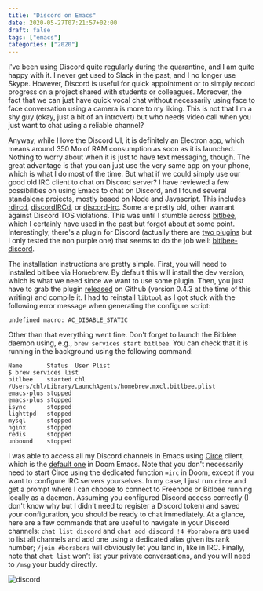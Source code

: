 ```yaml
---
title: "Discord on Emacs"
date: 2020-05-27T07:21:57+02:00
draft: false
tags: ["emacs"]
categories: ["2020"]
---
```


I've been using Discord quite regularly during the quarantine, and I am quite happy with it. I never get used to Slack in the past, and I no longer use Skype. However, Discord is useful for quick appointment or to simply record progress on a project shared with students or colleagues. Moreover, the fact that we can just have quick vocal chat without necessarily using face to face conversation using a camera is more to my liking. This is not that I'm a shy guy (okay, just a bit of an introvert) but who needs video call when you just want to chat using a reliable channel?

Anyway, while I love the Discord UI, it is definitely an Electron app, which means around 350 Mo of RAM consumption as soon as it is launched. Nothing to worry about when it is just to have text messaging, though. The great advantage is that you can just use the very same app on your phone, which is what I do most of the time. But what if we could simply use our good old IRC client to chat on Discord server? I have reviewed a few possibilities on using Emacs to chat on Discord, and I found several standalone projects, mostly based on Node and Javascript. This includes [rdircd](https://github.com/mk-fg/reliable-discord-client-irc-daemon), [discordIRCd](https://github.com/creesch/discordIRCd), or [discord-irc](https://github.com/reactiflux/discord-irc). Some are pretty old, other warrant against Discord TOS violations. This was until I stumble across [bitlbee](https://www.bitlbee.org/main.php/news.r.html), which I certainly have used in the past but forgot about at some point. Interestingly, there's a plugin for Discord (actually there are [two plugins](https://wiki.bitlbee.org) but I only tested the non purple one) that seems to do the job well: [bitlbee-discord](https://github.com/sm00th/bitlbee-discord/).

The installation instructions are pretty simple. First, you will need to installed bitlbee via Homebrew. By default this will install the dev version, which is what we need since we want to use some plugin. Then, you just have to grab the plugin [released](https://github.com/sm00th/bitlbee-discord/releases) on Github (version 0.4.3 at the time of this writing) and compile it. I had to reinstall `libtool` as I got stuck with the following error message when generating the configure script:

```shell
undefined macro: AC_DISABLE_STATIC
```

Other than that everything went fine. Don't forget to launch the Bitblee daemon using, e.g., `brew services start bitlbee`. You can check that it is running in the background using the following command:

```shell
Name       Status  User Plist
$ brew services list
bitlbee    started chl  /Users/chl/Library/LaunchAgents/homebrew.mxcl.bitlbee.plist
emacs-plus stopped
emacs-plus stopped
isync      stopped
lighttpd   stopped
mysql      stopped
nginx      stopped
redis      stopped
unbound    stopped
```

I was able to access all my Discord channels in Emacs using [Circe](https://github.com/jorgenschaefer/circe) client, which is the [default one](https://github.com/hlissner/doom-emacs/tree/develop/modules/app/irc) in Doom Emacs. Note that you don't necessarily need to start Circe using the dedicated function `=irc` in Doom, except if you want to configure IRC servers yourselves. In my case, I just run `circe` and get a prompt where I can choose to connect to Freenode or Bitlbee running locally as a daemon. Assuming you configured Discord access correctly (I don't know why but I didn't need to register a Discord token) and saved your configuration, you should be ready to chat immediately. At a glance, here are a few commands that are useful to navigate in your Discord channels: `chat list discord` and `chat add discord !4 #borabora` are used to list all channels and add one using a dedicated alias given its rank number; `/join #borabora` will obviously let you land in, like in IRC. Finally, note that `chat list` won't list your private conversations, and you will need to `/msg` your buddy directly.

![discord](/img/2020-05-26-10-47-39.png)
